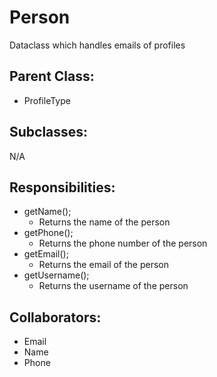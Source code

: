 # Person
Dataclass which handles emails of profiles

## Parent Class:
- ProfileType

## Subclasses:
N/A

## Responsibilities:
- getName();
	- Returns the name of the person
- getPhone();
	- Returns the phone number of the person
- getEmail();
	- Returns the email of the person
- getUsername();
	- Returns the username of the person

## Collaborators:
- Email
- Name
- Phone